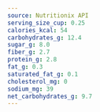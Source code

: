 ```yaml
---
source: Nutritionix API
serving_size_cup: 0.25
calories_kcal: 54
carbohydrates_g: 12.4
sugar_g: 8.0
fiber_g: 2.7
protein_g: 2.8
fat_g: 0.3
saturated_fat_g: 0.1
cholesterol_mg: 0
sodium_mg: 39
net_carbohydrates_g: 9.7
---
```


